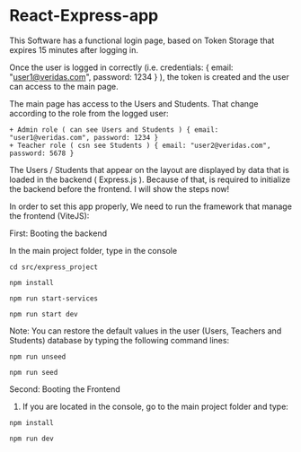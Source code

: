 # React-Express-app

This Software has a functional login page, based on Token Storage that expires 15 minutes after logging in.

Once the user is logged in correctly (i.e. credentials: { email: "user1@veridas.com", password: 1234 } ), 
the token is created and the user can access to the main page.

The main page has access to the Users and Students. That change according to the role from the logged user:
	
	+ Admin role ( can see Users and Students ) { email: "user1@veridas.com", password: 1234 }
	+ Teacher role ( csn see Students ) { email: "user2@veridas.com", password: 5678 }

The Users / Students that appear on the layout are displayed by data that is loaded in the backend ( Express.js ). Because of
that, is required to initialize the backend before the frontend. I will show the steps now!


In order to set this app properly, We need to run the framework that manage the frontend (ViteJS):

First: Booting the backend

  In the main project folder, type in the console

    cd src/express_project

    npm install

    npm run start-services

    npm run start dev
    
  Note: You can restore the default values in the user (Users, Teachers and Students) database by typing the following command lines:
  	
	npm run unseed
	
	npm run seed

Second: Booting the Frontend
  1. If you are located in the console, go to the main project folder and type:

    npm install

    npm run dev



